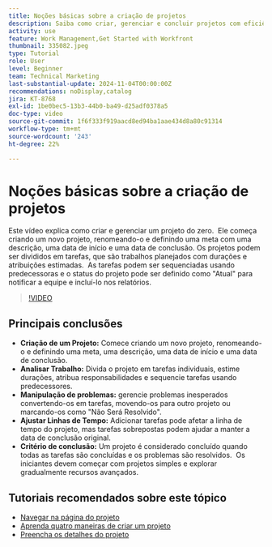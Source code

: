 ```yaml
---
title: Noções básicas sobre a criação de projetos
description: Saiba como criar, gerenciar e concluir projetos com eficiência, lidar com problemas inesperados e explorar dicas para iniciantes para dominar os recursos essenciais de gerenciamento de projetos.
activity: use
feature: Work Management,Get Started with Workfront
thumbnail: 335082.jpeg
type: Tutorial
role: User
level: Beginner
team: Technical Marketing
last-substantial-update: 2024-11-04T00:00:00Z
recommendations: noDisplay,catalog
jira: KT-8768
exl-id: 1be0bec5-13b3-44b0-ba49-d25adf0378a5
doc-type: video
source-git-commit: 1f6f333f919aacd8ed94ba1aae434d8a80c91314
workflow-type: tm+mt
source-wordcount: '243'
ht-degree: 22%

---
```


# Noções básicas sobre a criação de projetos

Este vídeo explica como criar e gerenciar um projeto do zero. &#x200B; Ele começa criando um novo projeto, renomeando-o e definindo uma meta com uma descrição, uma data de início e uma data de conclusão. Os projetos podem ser divididos em tarefas, que são trabalhos planejados com durações e atribuições estimadas. &#x200B; As tarefas podem ser sequenciadas usando predecessoras e o status do projeto pode ser definido como &quot;Atual&quot; para notificar a equipe e incluí-lo nos relatórios. &#x200B;


>[!VIDEO](https://video.tv.adobe.com/v/335082/?quality=12&learn=on&enablevpops)

## Principais conclusões

* **Criação de um Projeto:** Comece criando um novo projeto, renomeando-o e definindo uma meta, uma descrição, uma data de início e uma data de conclusão.
* **Analisar Trabalho:** Divida o projeto em tarefas individuais, estime durações, atribua responsabilidades e sequencie tarefas usando predecessores. &#x200B;
* **Manipulação de problemas:** gerencie problemas inesperados convertendo-os em tarefas, movendo-os para outro projeto ou marcando-os como &quot;Não Será Resolvido&quot;. &#x200B;
* **Ajustar Linhas de Tempo:** Adicionar tarefas pode afetar a linha de tempo do projeto, mas tarefas sobrepostas podem ajudar a manter a data de conclusão original. &#x200B;
* **Critério de conclusão:** Um projeto é considerado concluído quando todas as tarefas são concluídas e os problemas são resolvidos. &#x200B; Os iniciantes devem começar com projetos simples e explorar gradualmente recursos avançados. &#x200B;


## Tutoriais recomendados sobre este tópico

* [Navegar na página do projeto](/help/manage-work/projects/navigate-the-project-page.md)
* [Aprenda quatro maneiras de criar um projeto](/help/manage-work/projects/understand-other-ways-to-create-projects.md)
* [Preencha os detalhes do projeto](/help/manage-work/projects/fill-in-the-project-details.md)


